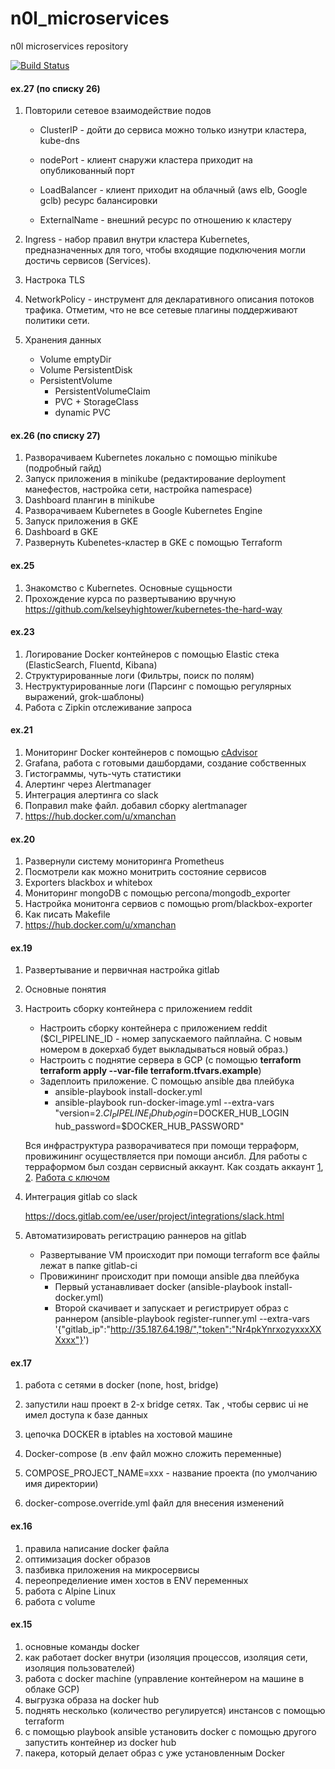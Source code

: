 # n0l_microservices
n0l microservices repository

[![Build Status](https://travis-ci.com/Otus-DevOps-2020-02/n0l_microservices.svg?branch=master)](https://travis-ci.com/Otus-DevOps-2020-02/n0l_microservices)

#### ex.27 (по списку 26)

1. Повторили сетевое взаимодействие подов 

   - ClusterIP - дойти до сервиса можно только изнутри кластера, kube-dns

   - nodePort - клиент снаружи кластера приходит на опубликованный порт

   - LoadBalancer - клиент приходит на облачный (aws elb, Google gclb) ресурс балансировки

   - ExternalName - внешний ресурс по отношению к кластеру

2. Ingress - набор правил внутри кластера Kubernetes, предназначенных для того, чтобы входящие подключения могли достичь сервисов (Services). 

3. Настрока TLS

4. NetworkPolicy - инструмент для декларативного описания потоков трафика. Отметим, что не все сетевые плагины поддерживают политики сети.

5. Хранения данных

   - Volume emptyDir
   - Volume PersistentDisk
   - PersistentVolume
     - PersistentVolumeClaim
     - PVC + StorageClass
     - dynamic PVC

#### ex.26 (по списку 27)

1. Разворачиваем Kubernetes локально с помощью minikube (подробный гайд)
2. Запуск приложения в minikube (редактирование deployment манефестов, настройка сети, настройка namespace)
3. Dashboard плангин в minikube
4. Разворачиваем Kubernetes в Google Kubernetes Engine
5. Запуск приложения в GKE
6. Dashboard в GKE
7. Развернуть Kubenetes-кластер в GKE с помощью Terraform

#### ex.25

1. Знакомство с Kubernetes. Основные сущьности
2. Прохождение курса по развертыванию вручную  https://github.com/kelseyhightower/kubernetes-the-hard-way

#### ex.23

1. Логирование Docker контейнеров c помощью Elastic стека (ElasticSearch, Fluentd, Kibana)
2. Структурированные логи (Фильтры, поиск по полям)
3. Неструктурированные логи (Парсинг с помощью регулярных выражений, grok-шаблоны)
4. Работа с Zipkin отслеживание запроса

#### ex.21

1. Мониторинг Docker контейнеров с помощью [cAdvisor](https://github.com/google/cadvisor)
2. Grafana, работа с готовыми дашбордами, создание собственных
3. Гистограммы, чуть-чуть статистики
4. Алертинг через Alertmanager
5. Интеграция алертинга со slack
6. Поправил make файл. добавил сборку alertmanager
7. https://hub.docker.com/u/xmanchan

#### ex.20

1. Развернули систему мониторинга Prometheus
2. Посмотрели как можно монитрить состояние сервисов
3. Exporters blackbox и whitebox
4. Мониторинг mongoDB с помощью percona/mongodb_exporter
5. Настройка монитонга сервиов с помощью prom/blackbox-exporter
6. Как писать Makefile
7. https://hub.docker.com/u/xmanchan

#### ex.19

1. Развертывание и первичная настройка gitlab

2. Основные понятия

3. Настроить сборку контейнера с приложением reddit

   - Настроить сборку контейнера с приложением reddit ($CI_PIPELINE_ID - номер запускаемого пайплайна. С новым номером в докерхаб будет выкладываться новый образ.)
   - Настроить с поднятие сервера в GCP (с помощью **terraform terraform apply --var-file terraform.tfvars.example**)
   - Задеплоить приложение. C помощью ansible два плейбука
     - ansible-playbook install-docker.yml
     - ansible-playbook run-docker-image.yml --extra-vars "version=2.$CI_PIPELINE_ID hub_login=$DOCKER_HUB_LOGIN hub_password=$DOCKER_HUB_PASSWORD"

   Вся инфраструктура разворачиватеся при помощи терраформ, провижининг осуществляется при помощи ансибл. Для работы с терраформом был создан сервисный аккаунт. Как создать аккаунт [1](https://cloud.google.com/compute/docs/access/service-accounts), [2](https://www.magellanic-clouds.com/blocks/en/guide/create-gcp-service-account-key/). [Работа с ключом](https://cloud.google.com/iam/docs/creating-managing-service-account-keys)

4. Интеграция gitlab со slack 

   https://docs.gitlab.com/ee/user/project/integrations/slack.html

5. Автоматизировать регистрацию раннеров на gitlab

   - Развертывание VM происходит при помощи terraform все файлы лежат в папке gitlab-ci
   - Провижининг происходит при помощи ansible два плейбука
     - Первый устанавливает docker (ansible-playbook install-docker.yml)
     - Второй скачивает и запускает и регистрирует образ с раннером  (ansible-playbook register-runner.yml --extra-vars '{"gitlab_ip":"http://35.187.64.198/","token":"Nr4pkYnrxozyxxxXXXxxx"}')

#### ex.17

1. работа с сетями в docker (none, host, bridge)

2. запустили наш проект в 2-х bridge сетях. Так , чтобы сервис ui не имел доступа к базе данных

3. цепочка DOCKER в iptables на хостовой машине

4. Docker-compose (в .env файл можно сложить переменные)

5. COMPOSE_PROJECT_NAME=xxx - название проекта (по умолчанию имя директории)

6. docker-compose.override.yml файл для внесения изменений

   

#### ex.16

1. правила написание docker файла
2. оптимизация docker образов
3. пазбивка приложения на микросервисы
4. переопределиение имен хостов в ENV переменных
5. работа с Alpine Linux
6. работа с volume

#### ex.15

1. основные команды docker
2. как работает docker внутри (изоляция процессов, изоляция сети, изоляция пользователей)
3. работа с docker machine (управление контейнером на машине в облаке GCP)
4. выгрузка образа на docker hub
5. поднять несколько (количество регулируется) инстансов с помощью terraform
6. c помощью playbook ansible установить docker c  помощью другого запустить контейнер из docker hub
7. пакера, который делает образ с уже установленным Docker



